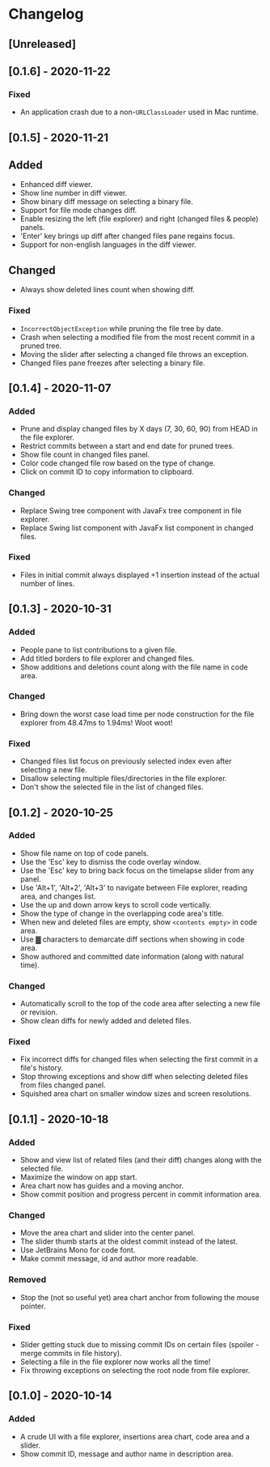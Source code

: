 # Changelog
## [Unreleased]

## [0.1.6] - 2020-11-22
### Fixed
- An application crash due to a non-`URLClassLoader` used in Mac runtime.

## [0.1.5] - 2020-11-21
## Added
- Enhanced diff viewer.
- Show line number in diff viewer.
- Show binary diff message on selecting a binary file.
- Support for file mode changes diff.
- Enable resizing the left (file explorer) and right (changed files & people) panels.
- 'Enter' key brings up diff after changed files pane regains focus.
- Support for non-english languages in the diff viewer.

## Changed
- Always show deleted lines count when showing diff.

### Fixed
- `IncorrectObjectException` while pruning the file tree by date.
- Crash when selecting a modified file from the most recent commit in a pruned tree.
- Moving the slider after selecting a changed file throws an exception.
- Changed files pane freezes after selecting a binary file.

## [0.1.4] - 2020-11-07
### Added
- Prune and display changed files by X days (7, 30, 60, 90) from HEAD in the file explorer.
- Restrict commits between a start and end date for pruned trees.
- Show file count in changed files panel.
- Color code changed file row based on the type of change.
- Click on commit ID to copy information to clipboard.

### Changed
- Replace Swing tree component with JavaFx tree component in file explorer.
- Replace Swing list component with JavaFx list component in changed files.

### Fixed
- Files in initial commit always displayed +1 insertion instead of the actual number of lines.

## [0.1.3] - 2020-10-31
### Added
- People pane to list contributions to a given file.
- Add titled borders to file explorer and changed files.
- Show additions and deletions count along with the file name in code area.

### Changed
- Bring down the worst case load time per node construction for the file explorer from 48.47ms to 1.94ms! Woot woot!

### Fixed
- Changed files list focus on previously selected index even after selecting a new file.
- Disallow selecting multiple files/directories in the file explorer.
- Don't show the selected file in the list of changed files.

## [0.1.2] - 2020-10-25
### Added
- Show file name on top of code panels.
- Use the 'Esc' key to dismiss the code overlay window.
- Use the 'Esc' key to bring back focus on the timelapse slider from any panel.
- Use 'Alt+1', 'Alt+2', 'Alt+3' to navigate between File explorer, reading area, and changes list.
- Use the up and down arrow keys to scroll code vertically.
- Show the type of change in the overlapping code area's title.
- When new and deleted files are empty, show `<contents empty>` in code area.
- Use ▓ characters to demarcate diff sections when showing in code area.
- Show authored and committed date information (along with natural time).

### Changed
- Automatically scroll to the top of the code area after selecting a new file or revision.
- Show clean diffs for newly added and deleted files.

### Fixed
- Fix incorrect diffs for changed files when selecting the first commit in a file's history.
- Stop throwing exceptions and show diff when selecting deleted files from files changed panel.
- Squished area chart on smaller window sizes and screen resolutions.

## [0.1.1] - 2020-10-18
### Added
- Show and view list of related files (and their diff) changes along with the selected file.
- Maximize the window on app start.
- Area chart now has guides and a moving anchor.
- Show commit position and progress percent in commit information area.

### Changed
- Move the area chart and slider into the center panel.
- The slider thumb starts at the oldest commit instead of the latest.
- Use JetBrains Mono for code font.
- Make commit message, id and author more readable.

### Removed
- Stop the (not so useful yet) area chart anchor from following the mouse pointer.

### Fixed
- Slider getting stuck due to missing commit IDs on certain files (spoiler - merge commits in file history).
- Selecting a file in the file explorer now works all the time!
- Fix throwing exceptions on selecting the root node from file explorer.

## [0.1.0] - 2020-10-14
### Added
- A crude UI with a file explorer, insertions area chart, code area and a slider.
- Show commit ID, message and author name in description area.
